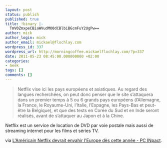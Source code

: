 ```yaml
---
layout: post
status: publish
published: true
title: !binary |-
  TmV0ZmxpeCBiaWVudMO0dCBlbiBGcmFuY2UgPw==
author: mick
author_login: mick
author_email: mickael@flochlay.com
wordpress_id: 337
wordpress_url: http://morningcoffee.mickaelflochlay.com/?p=337
date: 2011-05-23 08:45:00.000000000 +02:00
categories:
- Geek
tags: []
comments: []
---
```

<blockquote>Netflix vise ici les pays européens et asiatiques. Au regard des langues recherchées, on peut donc penser que le site s’attaquera dans un premier temps à 5 ou 6 grands pays européens (l’Allemagne, la France, le Royaume-Uni, l’Italie, l’Espagne, les Pays-Bas et peut-être la Belgique), et que des tests en Corée du Sud et en Inde seront réalisés, avant de s’attaquer au Japon et à la Chine.</blockquote>
Netflix est un service de location de DVD par voie postale mais aussi de streaming internet pour les films et séries TV.

via <a href="http://www.pcinpact.com/actu/news/63660-netflix-europe-asie-france-allemagne.htm">L'Américain Netflix devrait envahir l'Europe dès cette année - PC INpact</a>.

